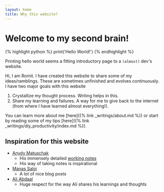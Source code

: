 ```yaml
---
layout: home
title: Why this website?
---
```


# Welcome to my second brain!

{% highlight python %}
print('Hello World!')
{% endhighlight %}

Printing hello world seems a fitting introductory page to a `(almost)` dev's website.

Hi, I am Romit. I have created this website to share some of my ideas/ramblings. These are sometimes unfinished and evolves continuously. I have two major goals with this website
1. Crystallize my thought process. Writing helps in this.
2. Share my learning and failures. A way for me to give back to the internet (from where I have learned almost everything!).

You can learn more about me [here]({% link _writings/about.md %}) or start by reading some of my tips [here]({% link _writings/diy_productivity/index.md %}).

## Inspiration for this website
- [Anydy Matuschak](https://andymatuschak.org/)
    - His immensely detailed [working notes](https://notes.andymatuschak.org/About_these_notes)
    - His way of taking notes is inspirational
- [Manas Saloi](https://manassaloi.com/)
    - A lot of nice blog posts
- [Ali Abdaal](https://aliabdaal.com/)
    - Huge respect for the way Ali shares his learnings and thoughts